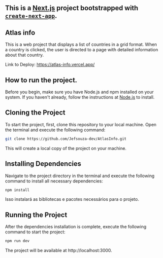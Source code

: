 
## **This is a [Next.js](https://nextjs.org/) project bootstrapped with [`create-next-app`](https://github.com/vercel/next.js/tree/canary/packages/create-next-app).**

## Atlas info

This is a web project that displays a list of countries in a grid format. When a country is clicked, the user is directed to a page with detailed information about that country.

Link to Deploy: https://atlas-info.vercel.app/


## How to run the project.

Before you begin, make sure you have Node.js and npm installed on your system. If you haven't already, follow the instructions at [Node.js](https://nodejs.org/) to install.

## Cloning the Project

To start the project, first, clone this repository to your local machine. Open the terminal and execute the following command:

```bash
git clone https://github.com/Jefsouza-dev/AtlasInfo.git
```

This will create a local copy of the project on your machine.

## Installing Dependencies
Navigate to the project directory in the terminal and execute the following command to install all necessary dependencies:

```bash
npm install
```
Isso instalará as bibliotecas e pacotes necessários para o projeto.

## Running the Project
After the dependencies installation is complete, execute the following command to start the project:

```bash
npm run dev
```


The project will be available at http://localhost:3000.
